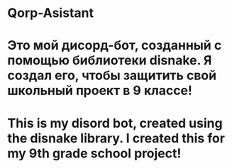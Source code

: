 # Qorp-Asistant

# Это мой дисорд-бот, созданный с помощью библиотеки disnake. Я создал его, чтобы защитить свой школьный проект в 9 классе!

# This is my disord bot, created using the disnake library. I created this for my 9th grade school project!
